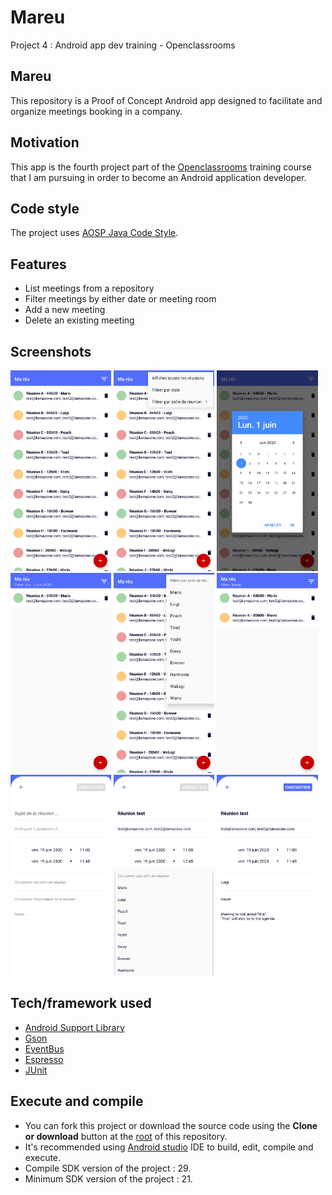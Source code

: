 # Mareu
Project 4 : Android app dev training - Openclassrooms

## Mareu
This repository is a Proof of Concept Android app designed to facilitate and organize meetings booking in a company.

## Motivation
This app is the fourth project part of the [Openclassrooms](https://openclassrooms.com/) training course that I am pursuing in order to become an Android application developer.

## Code style
The project uses [AOSP Java Code Style](https://source.android.com/setup/contribute/code-style#follow-field-naming-conventions).

## Features
- List meetings from a repository
- Filter meetings by either date or meeting room
- Add a new meeting
- Delete an existing meeting

## Screenshots
<p>
<img src="/screenshots/Launcher.jpg" width="32%">
<img src="/screenshots/Filter_menu.jpg" width="32%">
<img src="/screenshots/Date_picker.jpg" width="32%">
<img src="/screenshots/Date_filter.jpg" width="32%">
<img src="/screenshots/Room_picker.jpg" width="32%">
<img src="/screenshots/Room_filter.jpg" width="32%">
<img src="/screenshots/Add_meeting.jpg" width="32%">
<img src="/screenshots/Room_spinner.jpg" width="32%">
<img src="/screenshots/Add_meeting_filled.jpg" width="32%">
</p>

## Tech/framework used
- [Android Support Library](https://developer.android.com/topic/libraries/support-library/)
- [Gson](https://github.com/google/gson)
- [EventBus](https://github.com/greenrobot/EventBus)
- [Espresso](https://developer.android.com/training/testing/espresso)
- [JUnit](https://junit.org/junit5/)

## Execute and compile
- You can fork this project or download the source code using the **Clone or download** button at the [root](https://github.com/Azhot/Entrevoisins) of this repository.
- It's recommended using [Android studio](https://developer.android.com/studio/?gclid=CjwKCAjw5Ij2BRBdEiwA0Frc9WIc9mUukU990mRNkxODmkXVdyb8vuGAx6pbti46o9x6wGwhrfl3yRoCSFIQAvD_BwE&gclsrc=aw.ds) IDE to build, edit, compile and execute.
- Compile SDK version of the project : 29.
- Minimum SDK version of the project : 21.
